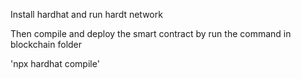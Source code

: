 

Install hardhat and run hardt network


Then compile and deploy the smart contract by run the command in blockchain folder


'npx hardhat compile'
